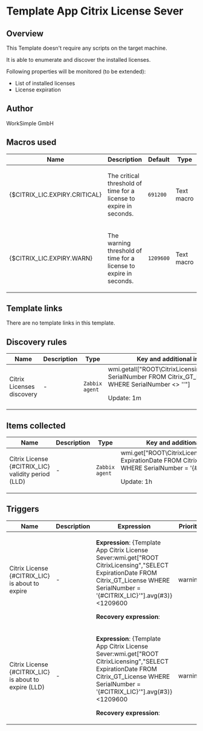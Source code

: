 # Template App Citrix License Sever

## Overview

This Template doesn't require any scripts on the target machine.


It is able to enumerate and discover the installed licenses.


Following properties will be monitored (to be extended):


* List of installed licenses
* License expiration
## Author

WorkSimple GmbH

## Macros used

|Name|Description|Default|Type|
|----|-----------|-------|----|
|{$CITRIX_LIC.EXPIRY.CRITICAL}|<p>The critical threshold of time for a license to expire in seconds.</p>|`691200`|Text macro|
|{$CITRIX_LIC.EXPIRY.WARN}|<p>The warning threshold of time for a license to expire in seconds.</p>|`1209600`|Text macro|
## Template links

There are no template links in this template.

## Discovery rules

|Name|Description|Type|Key and additional info|
|----|-----------|----|----|
|Citrix Licenses discovery|<p>-</p>|`Zabbix agent`|wmi.getall["ROOT\CitrixLicensing","SELECT SerialNumber FROM Citrix_GT_License WHERE SerialNumber <> ''"]<p>Update: 1m</p>|
## Items collected

|Name|Description|Type|Key and additional info|
|----|-----------|----|----|
|Citrix License {#CITRIX_LIC} validity period (LLD)|<p>-</p>|`Zabbix agent`|wmi.get["ROOT\CitrixLicensing","SELECT ExpirationDate FROM Citrix_GT_License WHERE SerialNumber = '{#CITRIX_LIC}'"]<p>Update: 1h</p>|
## Triggers

|Name|Description|Expression|Priority|
|----|-----------|----------|--------|
|Citrix License {#CITRIX_LIC} is about to expire|<p>-</p>|<p>**Expression**: {Template App Citrix License Sever:wmi.get["ROOT CitrixLicensing","SELECT ExpirationDate FROM Citrix_GT_License WHERE SerialNumber = '{#CITRIX_LIC}'"].avg(#3)}<1209600</p><p>**Recovery expression**: </p>|warning|
|Citrix License {#CITRIX_LIC} is about to expire (LLD)|<p>-</p>|<p>**Expression**: {Template App Citrix License Sever:wmi.get["ROOT CitrixLicensing","SELECT ExpirationDate FROM Citrix_GT_License WHERE SerialNumber = '{#CITRIX_LIC}'"].avg(#3)}<1209600</p><p>**Recovery expression**: </p>|warning|

